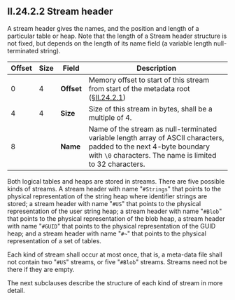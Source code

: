 ## II.24.2.2 Stream header

A stream header gives the names, and the position and length of a particular table or heap. Note that the length of a Stream header structure is not fixed, but depends on the length of its name field (a variable length null-terminated string).

 Offset | Size | Field | Description 
 ---- | ---- | ---- | ----
 0 | 4 | **Offset** | Memory offset to start of this stream from start of the metadata root (§[II.24.2.1](#todo-missing-hyperlink))
 4 | 4 | **Size** | Size of this stream in bytes, shall be a multiple of 4.
 8 | &nbsp; | **Name** | Name of the stream as null-terminated variable length array of ASCII characters, padded to the next 4-byte boundary with `\0` characters. The name is limited to 32 characters.

Both logical tables and heaps are stored in streams. There are five possible kinds of streams. A stream header with name "`#Strings`" that points to the physical representation of the string heap where identifier strings are stored; a stream header with name "`#US`" that points to the physical representation of the user string heap; a stream header with name "`#Blob`" that points to the physical representation of the blob heap, a stream header with name "`#GUID`" that points to the physical representation of the GUID heap; and a stream header with name "`#~`" that points to the physical representation of a set of tables.

Each kind of stream shall occur at most once, that is, a meta-data file shall not contain two "`#US`" streams, or five "`#Blob`" streams. Streams need not be there if they are empty.

The next subclauses describe the structure of each kind of stream in more detail.

